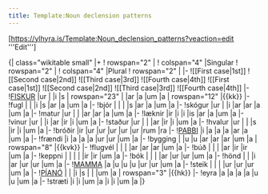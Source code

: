 ```yaml
---
title: Template:Noun declension patterns
---
```


<span class="user-show">[https://ylhyra.is/Template:Noun_declension_patterns?veaction=edit '''Edit''']</span>

{| class="wikitable small"
|+
! rowspan="2" |
! colspan="4" |Singular
! rowspan="2" |
! colspan="4" |Plural
! rowspan="2" |
|-
![[First case|1st]]
![[Second case|2nd]]
![[Third case|3rd]]
![[Fourth case|4th]]
![[First case|1st]]
![[Second case|2nd]]
![[Third case|3rd]]
![[Fourth case|4th]]
|-
!<u>FISKUR</u>
|ur
|
|i
|s
| rowspan="23" |
|ar
|a
|um
|a
| rowspan="12" |{{kk}}
|-
!fugl
|
|
|i
|s
|ar
|a
|um
|a
|-
!bjór
|
|
|
|s
|ar
|a
|um
|a
|-
!skógur
|ur
|
|i
|ar
|ar
|a
|um
|a
|-
!matur
|ur
|
|
|ar
|ar
|a
|um
|a
|-
!læknir
|ir
|i
|i
|is
|ar
|a
|um
|a
|-
!vinur
|ur
|
|i
|ar
|ir
|i
|um
|a
|-
!staður
|ur
|
|
|ar
|ir
|i
|um
|a
|-
!hvalur
|ur
|
|
|s
|ir
|i
|um
|a
|-
!bróðir
|ir
|ur
|ur
|ur
|ur
|ur
|rum
|ra
|-
!<u>PABBI</u>
|i
|a
|a
|a
|ar
|a
|um
|a
|-
!frændi
|i
|a
|a
|a
|ur
|ur
|um
|a
|-
!bygging
|
|u
|u
|ar
|ar
|ar
|um
|a
| rowspan="8" |{{kvk}}
|-
!flugvél
|
|
|
|ar
|ar
|ar
|um
|a
|-
!búð
|
|
|
|ar
|ir
|ir
|um
|a
|-
!keppni
|
|
|
|
|ir
|ir
|um
|a
|-
!bók
|
|
|
|ar
|ur
|ur
|um
|a
|-
!hönd
|
|
|i
|ar
|ur
|ur
|um
|a
|-
!<u>MAMMA</u>
|a
|u
|u
|u
|ur
|ur
|um
|a
|-
!steik
|
|
|
|ur
|ur
|ur
|um
|a
|-
!<u>PÍANÓ</u>
|
|
|i
|s
|
|
|um
|a
| rowspan="3" |{{hk}}
|-
!eyra
|a
|a
|a
|a
|u
|u
|um
|a
|-
!stræti
|i
|i
|um
|a
|i
|i
|um
|a
|}